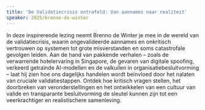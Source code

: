 ```yaml
---
title: 'De Validatiecrisis ontrafeld: Van aannames naar realiteit'
speaker: 2025/brenno-de-winter
---
```


In deze inspirerende lezing neemt Brenno de Winter je mee in de wereld van de validatiecrisis, waarin ongevalideerde aannames en onkritisch vertrouwen op systemen tot grote misverstanden en soms catastrofale gevolgen leiden. Aan de hand van pakkende verhalen – zoals de verwarrende hotelervaring in Singapore, de gevaren van digitale spoofing, verkeerd getrainde AI-modellen en de valkuilen in organisatiebesluitvorming – laat hij zien hoe ons dagelijks handelen wordt beïnvloed door het nalaten van cruciale validatiestappen. Ontdek hoe kritisch vragen stellen, het doorbreken van veronderstellingen en het ontwikkelen van een cultuur van valide en transparante besluitvorming de sleutel kunnen zijn tot een veerkrachtiger en realistischere samenleving.